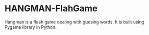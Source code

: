 # HANGMAN-FlahGame
 Hangman is a flash game dealing with guesing words. It is built using Pygame library in Python.
